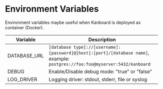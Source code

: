 Environment Variables
=====================

Environment variables maybe useful when Kanboard is deployed as container (Docker).

| Variable      | Description                                                                                                                     |
|---------------|---------------------------------------------------------------------------------------------------------------------------------|
| DATABASE_URL  | `[database type]://[username]:[password]@[host]:[port]/[database name]`, example: `postgres://foo:foo@myserver:5432/kanboard`   |
| DEBUG         | Enable/Disable debug mode: "true" or "false"                                                                                    |
| LOG_DRIVER    | Logging driver: stdout, stderr, file or syslog                                                                                  |
